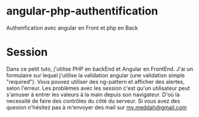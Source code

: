 # angular-php-authentification
Authenfication avec angular en Front et php en Back
# Session
Dans ce petit tuto, j'utilise PHP en backEnd et Angular en FrontEnd. J'ai un formulaire sur lequel j'utilise la validation angular (une validation simple "required"). Vous pouvez utiliser des ng-pattern et afficher des alertes, selon l'erreur.
Les problèmes avec les session c'est qu'un utilisateur peut s'amuser à entrer les valeurs à la main depuis son navigateur. D'où la necessité de faire des contrôles du côté du serveur.
Si vous avez des quesion n'hésitez pas à m'envoyer des mail sur my.meddah@gmail.com

